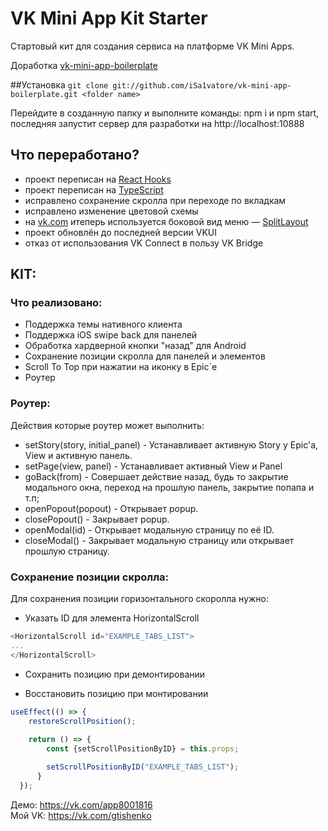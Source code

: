 # VK Mini App Kit Starter

Стартовый кит для создания сервиса на платформе VK Mini Apps.

Доработка [vk-mini-app-boilerplate](https://github.com/iSa1vatore/vk-mini-app-boilerplate)

##Установка
`git clone git://github.com/iSa1vatore/vk-mini-app-boilerplate.git <folder name>`

Перейдите в созданную папку и выполните команды: npm i и npm start, последняя запустит сервер для разработки на http://localhost:10888

## Что переработано?
- проект переписан на [React Hooks](https://ru.reactjs.org/docs/hooks-intro.html)
- проект переписан на [TypeScript](https://www.typescriptlang.org/docs/handbook/react.html)
- исправлено сохранение скролла при переходе по вкладкам
- исправлено изменение цветовой схемы
- на [vk.com](https://vk.com) итеперь используется боковой вид меню — [SplitLayout](https://vkcom.github.io/VKUI/#/SplitLayout)
- проект обновлён до последней версии VKUI
- отказ от использования VK Connect в пользу VK Bridge

## KIT:
### Что реализовано:
- Поддержка темы нативного клиента
- Поддержка iOS swipe back для панелей
- Обработка хардверной кнопки "назад" для Android
- Сохранение позиции скролла для панелей и элементов
- Scroll To Top при нажатии на иконку в Epic`e
- Роутер

### Роутер:
Действия которые роутер может выполнить:

- setStory(story, initial_panel) - Устанавливает активную Story у Epic'a, View и активную панель.
- setPage(view, panel) - Устанавливает активный View и Panel
- goBack(from) - Совершает действие назад, будь то закрытие модального окна, переход на прошлую панель, закрытие попапа и т.п;
- openPopout(popout) - Открывает popup.
- closePopout() - Закрывает popup.
- openModal(id) - Открывает модальную страницу по её ID.
- closeModal() - Закрывает модальную страницу или открывает прошлую страницу.

### Сохранение позиции скролла:
Для сохранения позиции горизонтального скоролла нужно:

- Указать ID для элемента HorizontalScroll
```javascript
<HorizontalScroll id="EXAMPLE_TABS_LIST">
...
</HorizontalScroll>
```

- Сохранить позицию при демонтировании

- Восстановить позицию при монтировании
```javascript
useEffect(() => {
    restoreScrollPosition();
	
	return () => {
		const {setScrollPositionByID} = this.props;

    	setScrollPositionByID("EXAMPLE_TABS_LIST");
	  }
  });
```

Демо: https://vk.com/app8001816 <br />
Мой VK: https://vk.com/gtishenko